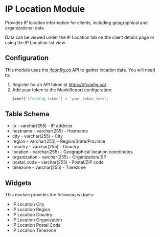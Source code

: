 IP Location Module
==============

Provides IP location information for clients, including geographical and organizational data.

Data can be viewed under the IP Location tab on the client details page or using the IP Location list view.

Configuration
---
This module uses the [ifconfig.co](https://ifconfig.co/) API to gather location data. You will need to:

1. Register for an API token at https://ifconfig.co/
2. Add your token to the MunkiReport configuration:
   ```php
   $conf['ifconfig_token'] = 'your_token_here';
   ```

Table Schema
---
* ip - varchar(255) - IP address
* hostname - varchar(255) - Hostname
* city - varchar(255) - City
* region - varchar(255) - Region/State/Province
* country - varchar(255) - Country
* location - varchar(255) - Geographical location coordinates
* organization - varchar(255) - Organization/ISP
* postal_code - varchar(255) - Postal/ZIP code
* timezone - varchar(255) - Timezone

Widgets
---
This module provides the following widgets:
* IP Location City
* IP Location Region
* IP Location Country
* IP Location Organization
* IP Location Postal Code
* IP Location Timezone 